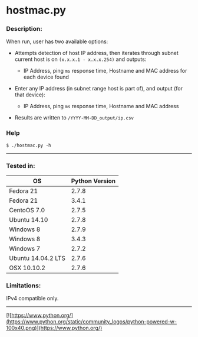 # hostmac.py

### Description:

When run, user has two available options: 

* Attempts detection of host IP address, then iterates through subnet current host is on ```(x.x.x.1 - x.x.x.254)``` and outputs:
  *  IP Address, ping ```ms``` response time, Hostname and MAC address for each device found
 
* Enter any IP address (in subnet range host is part of), and output (for that device):
  * IP Address, ping ```ms``` response time, Hostname and MAC address
 

* Results are written to ```/YYYY-MM-DD_output/ip.csv```

### Help
```
$ ./hostmac.py -h
```

___

### Tested in:

OS | Python Version
--- | ---
Fedora 21 | 2.7.8
Fedora 21 | 3.4.1
CentoOS 7.0 | 2.7.5
Ubuntu 14.10 | 2.7.8
Windows 8 | 2.7.9
Windows 8 | 3.4.3
Windows 7 | 2.7.2
Ubuntu 14.04.2 LTS | 2.7.6
OSX 10.10.2 | 2.7.6

### Limitations:

IPv4 compatible only.    

___
[![https://www.python.org/](https://www.python.org/static/community_logos/python-powered-w-100x40.png)](https://www.python.org/)
